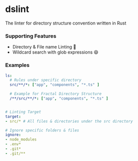# dslint

The linter for directory structure convention written in Rust

### Supporting Features
- Directory & File name Linting 🚀
- Wildcard search with glob expressions 😄

### Examples
```yml
ls:
  # Rules under specific directory
  src/**/*: ["app", "components", "*.ts" ]

  # Example for Fractal Directory Structure
  /**/src/**/*: ["app", "components", "*.ts" ]


# Linting Target
target:
- src/* # All files & directories under the src directory

# Ignore specific folders & files
ignore:
- node_modules
- .env*
- .git*
- .git/**
```
